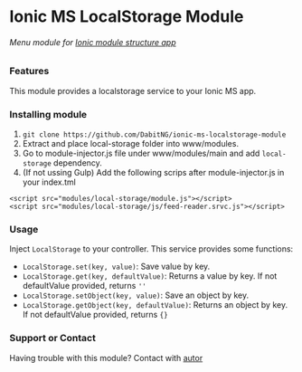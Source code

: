 # Ionic MS LocalStorage Module
###### Menu module for [Ionic module structure app](https://github.com/DabitNG/ionic-ms-starter)

### Features
This module provides a localstorage service to your Ionic MS app.

### Installing module
1. `git clone https://github.com/DabitNG/ionic-ms-localstorage-module`
2. Extract and place local-storage folder into www/modules.
2. Go to module-injector.js file under www/modules/main and add `local-storage` dependency.
3. (If not ussing Gulp) Add the following scrips after module-injector.js in your index.tml

  ```
  <script src="modules/local-storage/module.js"></script>
  <script src="modules/local-storage/js/feed-reader.srvc.js"></script>
  ```
  
### Usage
Inject `LocalStorage` to your controller. This service provides some functions:
- `LocalStorage.set(key, value)`: Save value by key.
- `LocalStorage.get(key, defaultValue)`: Returns a value by key. If not defaultValue provided, returns `''`
- `LocalStorage.setObject(key, value)`: Save an object by key.
- `LocalStorage.getObject(key, defaultValue)`: Returns an object by key. If not defaultValue provided, returns `{}`

### Support or Contact
Having trouble with this module? Contact with [autor](https://github.com/DabitNG)
